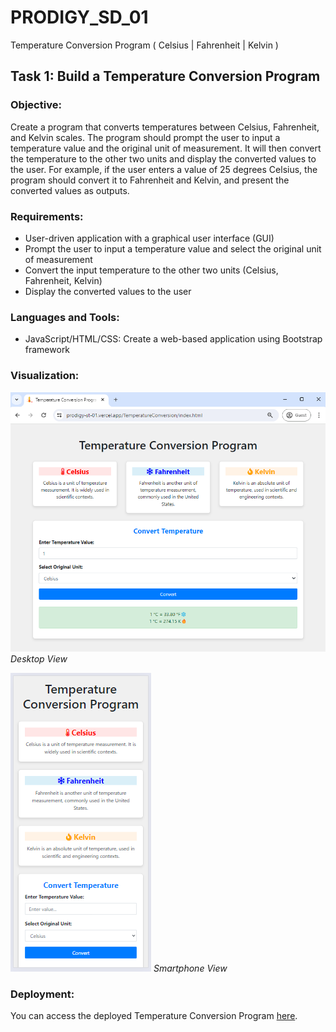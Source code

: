 # PRODIGY_SD_01
Temperature Conversion Program ( Celsius | Fahrenheit | Kelvin )

## Task 1: Build a Temperature Conversion Program

### Objective:

Create a program that converts temperatures between Celsius, Fahrenheit, and Kelvin scales. The program should prompt the user to input a temperature value and the original unit of measurement. It will then convert the temperature to the other two units and display the converted values to the user. For example, if the user enters a value of 25 degrees Celsius, the program should convert it to Fahrenheit and Kelvin, and present the converted values as outputs.

### Requirements:

- User-driven application with a graphical user interface (GUI)
- Prompt the user to input a temperature value and select the original unit of measurement
- Convert the input temperature to the other two units (Celsius, Fahrenheit, Kelvin)
- Display the converted values to the user

### Languages and Tools:

- JavaScript/HTML/CSS: Create a web-based application using Bootstrap framework

### Visualization:

![Visualization 1](images/desktop_view.png)
*Desktop View*

![Visualization 2](images/smartphone_view.png)
*Smartphone View*

### Deployment:

You can access the deployed Temperature Conversion Program [here](https://prodigy-st-01.vercel.app/TemperatureConversion/index.html).
